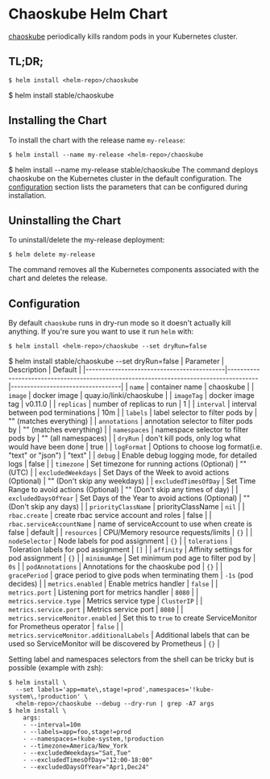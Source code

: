 # Chaoskube Helm Chart

[chaoskube](https://github.com/linki/chaoskube) periodically kills random pods in your Kubernetes cluster.

## TL;DR;

```console
$ helm install <helm-repo>/chaoskube
```

$ helm install stable/chaoskube
## Installing the Chart

To install the chart with the release name `my-release`:

```console
$ helm install --name my-release <helm-repo>/chaoskube
```

$ helm install --name my-release stable/chaoskube
The command deploys chaoskube on the Kubernetes cluster in the default configuration. The [configuration](#configuration) section lists the parameters that can be configured during installation.

## Uninstalling the Chart

To uninstall/delete the my-release deployment:

```console
$ helm delete my-release
```

The command removes all the Kubernetes components associated with the chart and deletes the release.

## Configuration

By default `chaoskube` runs in dry-run mode so it doesn't actually kill anything.
If you're sure you want to use it run `helm` with:

```console
$ helm install <helm-repo>/chaoskube --set dryRun=false
```

$ helm install stable/chaoskube --set dryRun=false
| Parameter                                 | Description                                                                           | Default                          |
|-------------------------------------------|---------------------------------------------------------------------------------------|----------------------------------|
| `name`                                    | container name                                                                        | chaoskube                        |
| `image`                                   | docker image                                                                          | quay.io/linki/chaoskube          |
| `imageTag`                                | docker image tag                                                                      | v0.11.0                          |
| `replicas`                                | number of replicas to run                                                             | 1                                |
| `interval`                                | interval between pod terminations                                                     | 10m                              |
| `labels`                                  | label selector to filter pods by                                                      | "" (matches everything)          |
| `annotations`                             | annotation selector to filter pods by                                                 | "" (matches everything)          |
| `namespaces`                              | namespace selector to filter pods by                                                  | "" (all namespaces)              |
| `dryRun`                                  | don't kill pods, only log what would have been done                                   | true                             |
| `logFormat`                               | Options to choose log format(i.e. "text" or "json")                                   | "text"                           |
| `debug`                                   | Enable debug logging mode, for detailed logs                                          | false                            |
| `timezone`                                | Set timezone for running actions (Optional)                                           | "" (UTC)                         |
| `excludedWeekdays`                        | Set Days of the Week to avoid actions (Optional)                                      | "" (Don't skip any weekdays)     |
| `excludedTimesOfDay`                      | Set Time Range to avoid actions (Optional)                                            | "" (Don't skip any times of day) |
| `excludedDaysOfYear`                      | Set Days of the Year to avoid actions (Optional)                                      | "" (Don't skip any days)         |
| `priorityClassName`                       | priorityClassName                                                                     | `nil`                            |
| `rbac.create`                             | create rbac service account and roles                                                 | false                            |
| `rbac.serviceAccountName`                 | name of serviceAccount to use when create is false                                    | default                          |
| `resources`                               | CPU/Memory resource requests/limits                                                   | `{}`                             |
| `nodeSelector`                            | Node labels for pod assignment                                                        | `{}`                             |
| `tolerations`                             | Toleration labels for pod assignment                                                  | `[]`                             |
| `affinity`                                | Affinity settings for pod assignment                                                  | `{}`                             |
| `minimumAge`                              | Set minimum pod age to filter pod by                                                  | `0s`                             |
| `podAnnotations`                          | Annotations for the chaoskube pod                                                     | `{}`                             |
| `gracePeriod`                             | grace period to give pods when terminating them                                       | `-1s` (pod decides)              |
| `metrics.enabled`                         | Enable metrics handler                                                                | `false`                          |
| `metrics.port`                            | Listening port for metrics handler                                                    | `8080`                           |
| `metrics.service.type`                    | Metrics service type                                                                  | `ClusterIP`                      |
| `metrics.service.port`                    | Metrics service port                                                                  | `8080`                           |
| `metrics.serviceMonitor.enabled`          | Set this to `true` to create ServiceMonitor for Prometheus operator                   | `false`                          |
| `metrics.serviceMonitor.additionalLabels` | Additional labels that can be used so ServiceMonitor will be discovered by Prometheus | `{}`                             |

Setting label and namespaces selectors from the shell can be tricky but is possible (example with zsh):

```console
$ helm install \
  --set labels='app=mate\,stage!=prod',namespaces='!kube-system\,!production' \
  <helm-repo>/chaoskube --debug --dry-run | grep -A7 args
$ helm install \
    args:
    - --interval=10m
    - --labels=app=foo,stage!=prod
    - --namespaces=!kube-system,!production
    - --timezone=America/New_York
    - --excludedWeekdays="Sat,Tue"
    - --excludedTimesOfDay="12:00-18:00"
    - --excludedDaysOfYear="Apr1,Dec24"
```
